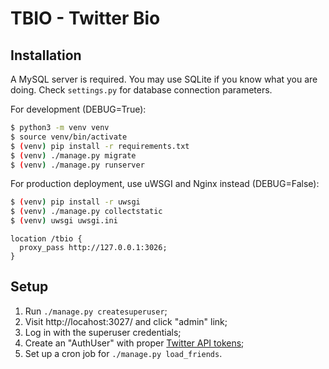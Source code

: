 # TBIO - Twitter Bio

## Installation

A MySQL server is required. You may use SQLite if you know what you are
doing. Check `settings.py` for database connection parameters.

For development (DEBUG=True):

```bash
$ python3 -m venv venv
$ source venv/bin/activate
$ (venv) pip install -r requirements.txt
$ (venv) ./manage.py migrate
$ (venv) ./manage.py runserver
```

For production deployment, use uWSGI and Nginx instead (DEBUG=False):

```bash
$ (venv) pip install -r uwsgi
$ (venv) ./manage.py collectstatic
$ (venv) uwsgi uwsgi.ini
```

```nginx
location /tbio {
  proxy_pass http://127.0.0.1:3026;
}
```

## Setup

1. Run `./manage.py createsuperuser`;
2. Visit http://locahost:3027/ and click "admin" link;
3. Log in with the superuser credentials;
4. Create an "AuthUser" with proper [Twitter API tokens](https://developer.twitter.com/en/apps);
5. Set up a cron job for `./manage.py load_friends`.
